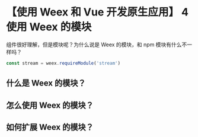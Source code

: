 # 【使用 Weex 和 Vue 开发原生应用】 4 使用 Weex 的模块

组件很好理解，但是模块呢？为什么说是 Weex 的模块，和 npm 模块有什么不一样吗？

```js
const stream = weex.requireModule('stream')
```

## 什么是 Weex 的模块？

## 怎么使用 Weex 的模块？

## 如何扩展 Weex 的模块？
